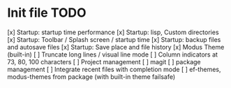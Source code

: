 # Init file TODO

[x] Startup: startup time performance
[x] Startup: lisp, Custom directories
[x] Startup: Toolbar / Splash screen / startup time
[x] Startup: backup files and autosave files
[x] Startup: Save place and file history
[x] Modus Theme (built-in)
[ ] Truncate long lines / visual line mode
[ ] Column indicators at 73, 80, 100 characters
[ ] Project management
[ ] magit
[ ] package management
[ ] Integrate recent files with completion mode
[ ] ef-themes, modus-themes from package (with built-in theme failsafe)
